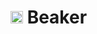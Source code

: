# <img src="https://cdn.rawgit.com/tbcrawford/beaker/a733a718/assets/flask.png" width="20" /> Beaker
